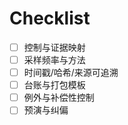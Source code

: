 # Checklist

- [ ] 控制与证据映射
- [ ] 采样频率与方法
- [ ] 时间戳/哈希/来源可追溯
- [ ] 台账与打包模板
- [ ] 例外与补偿性控制
- [ ] 预演与纠偏

